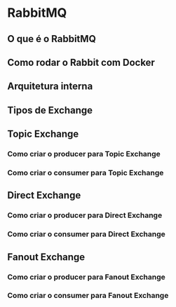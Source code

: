 # RabbitMQ

## O que é o RabbitMQ

## Como rodar o Rabbit com Docker

## Arquitetura interna

## Tipos de Exchange

## Topic Exchange

### Como criar o producer para Topic Exchange

### Como criar o consumer para Topic Exchange

## Direct Exchange

### Como criar o producer para Direct Exchange

### Como criar o consumer para Direct Exchange

## Fanout Exchange

### Como criar o producer para Fanout Exchange

### Como criar o consumer para Fanout Exchange